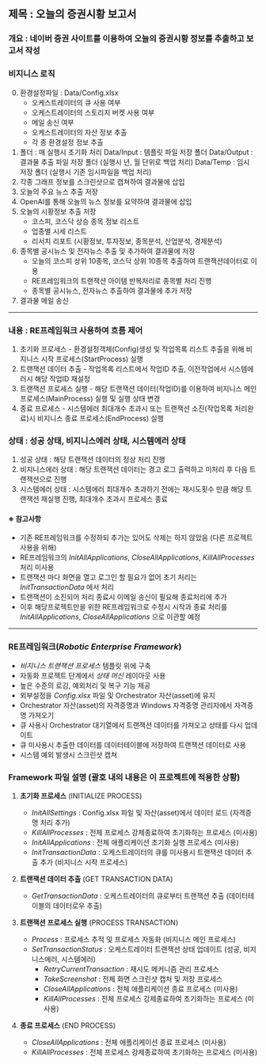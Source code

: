 ## 제목 : 오늘의 증권시황 보고서

### 개요 : 네이버 증권 사이트를 이용하여 오늘의 증권시황 정보를 추출하고 보고서 작성

### 비지니스 로직

0. 환경설정파일 : Data/Config.xlsx
   - 오케스트레이터의 큐 사용 여부
   - 오케스트레이터의 스토리지 버켓 사용 여부
   - 메일 송신 여부
   - 오케스트레이터의 자산 정보 추출
   - 각 종 환경설정 정보 추출
1. 폴더 : 매 실행시 초기화 처리
   Data/Input : 템플릿 파일 저장 폴더
   Data/Output : 결과물 추출 파일 저장 폴더 (실행시 년, 월 단위로 백업 처리)
   Data/Temp : 임시 저장 폴더 (실행시 기존 임시파일을 백업 처리)
2. 각종 그래프 정보를 스크린샷으로 캡쳐하여 결과물에 삽입
3. 오늘의 주요 뉴스 추출 저장
4. OpenAI를 통해 오늘의 뉴스 정보를 요약하여 결과물에 삽입
5. 오늘의 시황정보 추출 저장
   - 코스피, 코스닥 상승 종목 정보 리스트
   - 업종별 시세 리스트
   - 리서치 리포트 (시황정보, 투자정보, 종목분석, 산업분석, 경제분석)
6. 종목별 공시뉴스 및 전자뉴스 추출 및 추가하여 결과물에 저장
   - 오늘의 코스피 상위 10종목, 코스닥 상위 10종목 추출하여 트랜잭션데이터로 이용
   - RE프레임워크의 트랜잭션 아이템 반복처리로 종목별 처리 진행
   - 종목별 공시뉴스, 전자뉴스 추출하여 결과물에 추가 저장
7. 결과물 메일 송신

---

### 내용 : RE프레임워크 사용하여 흐름 제어

1. 초기화 프로세스 - 환경설정객체(Config)생성 및 작업목록 리스트 추출을 위해 비지니스 시작 프로세스(StartProcess) 실행
2. 트랜잭션 데이터 추출 - 작업목록 리스트에서 작업ID 추출, 이전작업에서 시스템에러시 해당 작업ID 재설정
3. 트랜잭션 프로세스 실행 - 해당 트랜잭션 데이터(작업ID)를 이용하여 비지니스 메인 프로세스(MainProcess) 실행 및 실행 상태 변경
4. 종료 프로세스 - 시스템에러 최대개수 초과시 또는 트랜잭션 소진(작업목록 처리완료)시 비지니스 종료 프로세스(EndProcess) 실행

### 상태 : 성공 상태, 비지니스에러 상태, 시스템에러 상태

1. 성공 상태 : 해당 트랜잭션 데이터의 정상 처리 진행
2. 비지니스에러 상태 : 해당 트랜잭션 데이터는 경고 로그 출력하고 미처리 후 다음 트랜잭션으로 진행
3. 시스템에러 상태 : 시스템에러 최대개수 초과하기 전에는 재시도횟수 만큼 해당 트랜잭션 재실행 진행, 최대개수 초과시 프로세스 종료

#### ※ 참고사항

- 기존 RE프레임워크를 수정하되 추가는 있어도 삭제는 하지 않았음 (다른 프로젝트 사용을 위해)
- RE프레임워크의 _InitAllApplications_, _CloseAllApplications_, _KillAllProcesses_ 처리 미사용
- 트랜잭션 마다 화면을 열고 로그인 할 필요가 없어 초기 처리는 _InitTransactionData_ 에서 처리
- 트랜잭션이 소진되어 처리 종료시 이메일 송신이 필요해 종료처리에 추가
- 이후 해당프로젝트만을 위한 RE프레임워크로 수정시 시작과 종료 처리를 _InitAllApplications_, _CloseAllApplications_ 으로 이관할 예정

---

### RE프레임워크(_Robotic Enterprise Framework_)

- _비지니스 트랜잭션 프로세스_ 템플릿 위에 구축
- 자동화 프로젝트 단계에서 _상태 머신_ 레이아웃 사용
- 높은 수준의 로깅, 예외처리 및 복구 기능 제공
- 외부설정을 _Config.xlsx_ 파일 및 Orchestrator 자산(asset)에 유지
- Orchestrator 자산(asset)의 자격증명과 Windows 자격증명 관리자에서 자격증명 가져오기
- 큐 사용시 Orchestrator 대기열에서 트랜잭션 데이터를 가져오고 상태를 다시 업데이트
- 큐 미사용시 추출한 데이터를 데이터테이블에 저장하여 트랜잭션 데이터로 사용
- 시스템 예외 발생시 스크린샷 캡쳐

### Framework 파일 설명 (괄호 내의 내용은 이 프로젝트에 적용한 상황)

1. **초기화 프로세스** (INITIALIZE PROCESS)

   - _InitAllSettings_ : Config.xlsx 파일 및 자산(asset)에서 데이터 로드 (자격증명 처리 추가)
   - _KillAllProcesses_ : 전체 프로세스 강제종료하여 초기화하는 프로세스 (미사용)
   - _InitAllApplications_ : 전체 애플리케이션 초기화 실행 프로세스 (미사용)
   - _InitTransactionData_ : 오케스트레이터의 큐를 미사용시 트랜잭션 데이터 추출 추가 (비지니스 시작 프로세스)

2. **트랜잭션 데이터 추출** (GET TRANSACTION DATA)

   - _GetTransactionData_ : 오케스트레이터의 큐로부터 트랜잭션 추출 (데이터테이블의 데이터로우 추출)

3. **트랜잭션 프로세스 실행** (PROCESS TRANSACTION)

   - _Process_ : 프로세스 추적 및 프로세스 자동화 (비지니스 메인 프로세스)
   - _SetTransactionStatus_ : 오케스트레이터 트랜잭션 상태 업데이트 (성공, 비지니스에러, 시스템에러)
     - _RetryCurrentTransaction_ : 재시도 메커니즘 관리 프로세스
     - _TakeScreenshot_ : 전체 화면 스크린샷 캡처 및 저장 프로세스
     - _CloseAllApplications_ : 전체 애플리케이션 종료 프로세스 (미사용)
     - _KillAllProcesses_ : 전체 프로세스 강제종료하여 초기화하는 프로세스 (미사용)

4. **종료 프로세스** (END PROCESS)
   - _CloseAllApplications_ : 전체 애플리케이션 종료 프로세스 (미사용)
   - _KillAllProcesses_ : 전체 프로세스 강제종료하여 초기화하는 프로세스 (미사용)
